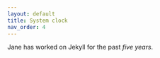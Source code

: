 ```yaml
---
layout: default
title: System clock
nav_order: 4
---
```


Jane has worked on Jekyll for the past *five years*.
